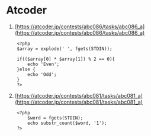 # Atcoder

1. [https://atcoder.jp/contests/abc086/tasks/abc086_a](https://atcoder.jp/contests/abc086/tasks/abc086_a)

```
    <?php
    $array = explode(' ', fgets(STDIN));
    
    if(($array[0] * $array[1]) % 2 == 0){
    	echo 'Even';
    }else {
    	echo 'Odd';
    }
    ?>
```
2. [https://atcoder.jp/contests/abc081/tasks/abc081_a](https://atcoder.jp/contests/abc081/tasks/abc081_a)
```
    <?php
    	$word = fgets(STDIN);
    	echo substr_count($word, '1');
    ?>
```